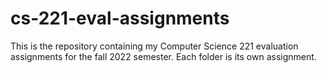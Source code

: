 # cs-221-eval-assignments

This is the repository containing my Computer Science 221 evaluation assignments for the fall 2022 semester. Each folder is its own assignment. 
